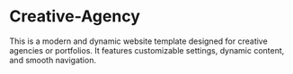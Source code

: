 # Creative-Agency
This is a modern and dynamic website template designed for creative agencies or portfolios. It features customizable settings, dynamic content, and smooth navigation.
